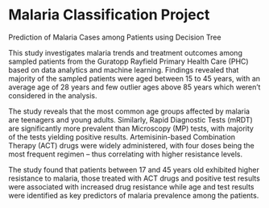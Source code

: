 # Malaria Classification Project
Prediction of Malaria Cases among Patients using Decision Tree

This study investigates malaria trends and treatment outcomes among sampled patients from the Guratopp Rayfield Primary Health Care (PHC) based on data analytics and machine learning. Findings revealed that majority of the sampled patients were aged between 15 to 45 years, with an average age of 28 years and few outlier ages above 85 years which weren’t considered in the analysis. 

The study reveals that the most common age groups affected by malaria are teenagers and young adults. Similarly, Rapid Diagnostic Tests (mRDT) are significantly more prevalent than Microscopy (MP) tests, with majority of the tests yielding positive results. Artemisinin-based Combination Therapy (ACT) drugs were widely administered, with four doses being the most frequent regimen – thus correlating with higher resistance levels. 

The study found that patients between 17 and 45 years old exhibited higher resistance to malaria, those treated with ACT drugs and positive test results were associated with increased drug resistance while age and test results were identified as key predictors of malaria prevalence among the patients.
